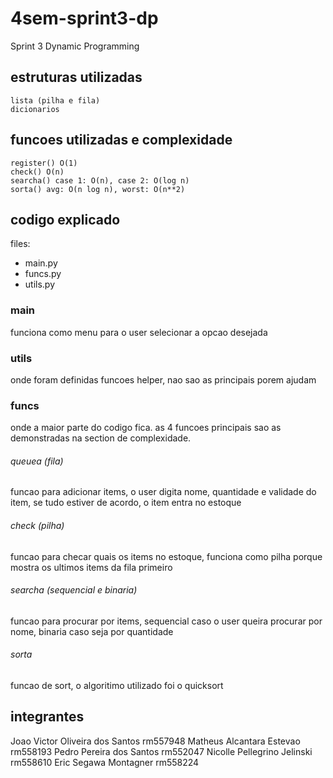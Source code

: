 # 4sem-sprint3-dp
Sprint 3 Dynamic Programming

## estruturas utilizadas
    lista (pilha e fila)
    dicionarios

## funcoes utilizadas e complexidade
    register() O(1)
    check() O(n)
    searcha() case 1: O(n), case 2: O(log n)
    sorta() avg: O(n log n), worst: O(n**2)

## codigo explicado
files:
- main.py
- funcs.py
- utils.py

### main
funciona como menu para o user selecionar a opcao desejada

### utils
onde foram definidas funcoes helper, nao sao as principais porem ajudam

### funcs
onde a maior parte do codigo fica. as 4 funcoes principais sao as demonstradas na section de complexidade.

###### queuea (fila)
funcao para adicionar items, o user digita nome, quantidade e validade do item, se tudo estiver de acordo, o item entra no estoque

###### check (pilha)
funcao para checar quais os items no estoque, funciona como pilha porque mostra os ultimos items da fila primeiro

###### searcha (sequencial e binaria)
funcao para procurar por items, sequencial caso o user queira procurar por nome, binaria caso seja por quantidade

###### sorta
funcao de sort, o algoritimo utilizado foi o quicksort

## integrantes
Joao Victor Oliveira dos Santos rm557948
Matheus Alcantara Estevao rm558193
Pedro Pereira dos Santos rm552047
Nicolle Pellegrino Jelinski rm558610
Eric Segawa Montagner rm558224

